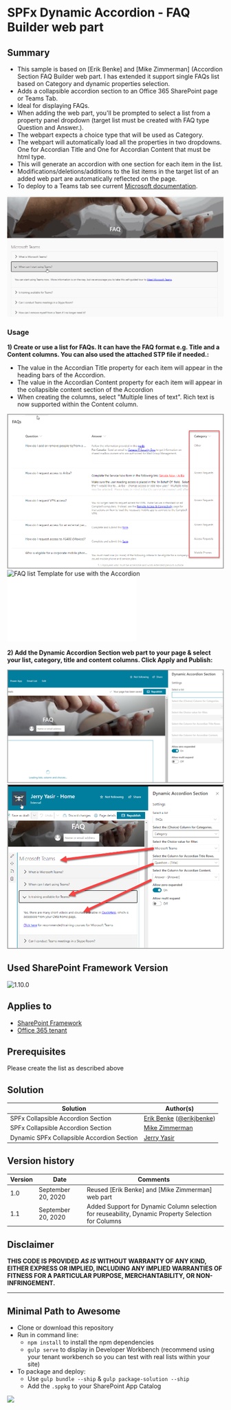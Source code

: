 # SPFx Dynamic Accordion - FAQ Builder web part

## Summary

- This sample is based on [Erik Benke] and [Mike Zimmerman] (Accordion Section FAQ Builder web part. I has extended it support single FAQs list based on Category and dynamic properties selection.
- Adds a collapsible accordion section to an Office 365 SharePoint page or Teams Tab.
- Ideal for displaying FAQs.
- When adding the web part, you'll be prompted to select a list from a property panel dropdown (target list must be created with FAQ type Question and Answer.).
- The webpart expects a choice type that will be used as Category.
- The webpart will automatically load all the properties in two dropdowns. One for Accordian Title and One for Accordian Content that must be html type.
- This will generate an accordion with one section for each item in the list.
- Modifications/deletions/additions to the list items in the target list of an added web part are automatically reflected on the page.
- To deploy to a Teams tab see current [Microsoft documentation](https://docs.microsoft.com/en-us/sharepoint/dev/spfx/web-parts/get-started/using-web-part-as-ms-teams-tab).

![Web Part in Action](./assets/react-accordion-section.gif)

### Usage

**1) Create or use a list for FAQs.  It can have the FAQ format e.g. Title and a Content columns. You can also used the attached STP file if needed.:**

- The value in the Accordian Title property for each item will appear in the heading bars of the Accordion.
- The value in the Accordian Content property for each item will appear in the collapsible content section of the Accordion
- When creating the columns, select "Multiple lines of text". Rich text is now supported within the Content column.

![Create list for use with the Accordion](./assets/FAQsList.png)
![FAQ list Template for use with the Accordion](./assets/FAQsList.stp)
![FAQ Site Script  use with the Accordion](./assets/FAQsList.json)

**2) Add the Dynamic Accordion Section web part to your page & select your list, category, title and content columns. Click Apply and Publish:**

![Select list and other properties from property panel for use with the Accordion](./assets/AccordionSettings1.png)
![Completed properties.](./assets/AccordionSettings2.png)

## Used SharePoint Framework Version

![1.10.0](https://img.shields.io/badge/version-1.10.0-green.svg)

## Applies to

- [SharePoint Framework](https://docs.microsoft.com/sharepoint/dev/spfx/sharepoint-framework-overview)
- [Office 365 tenant](https://docs.microsoft.com/sharepoint/dev/spfx/set-up-your-development-environment)

## Prerequisites

Please create the list as described above

## Solution

| Solution                                   | Author(s)                                                                                |
| ------------------------------------------ | ---------------------------------------------------------------------------------------- |
| SPFx Collapsible Accordion Section         | [Erik Benke](https://github.com/ejbenke) ([@erikjbenke](https://twitter.com/erikjbenke)) |
| SPFx Collapsible Accordion Section         | [Mike Zimmerman](https://github.com/mikezimm)                                            |
| Dynamic SPFx Collapsible Accordion Section | [Jerry Yasir](https://github.com/jyasir)                                                 |

## Version history

| Version | Date               | Comments                                                                                            |
| ------- | ------------------ | --------------------------------------------------------------------------------------------------- |
| 1.0     | September 20, 2020 | Reused [Erik Benke] and [Mike Zimmerman] web part                                               |
| 1.1     | September 20, 2020 | Added Support for Dynamic Column selection for reuseability, Dynamic Property Selection for Columns |

## Disclaimer

**THIS CODE IS PROVIDED _AS IS_ WITHOUT WARRANTY OF ANY KIND, EITHER EXPRESS OR IMPLIED, INCLUDING ANY IMPLIED WARRANTIES OF FITNESS FOR A PARTICULAR PURPOSE, MERCHANTABILITY, OR NON-INFRINGEMENT.**

---

## Minimal Path to Awesome

- Clone or download this repository
- Run in command line:
  - `npm install` to install the npm dependencies
  - `gulp serve` to display in Developer Workbench (recommend using your tenant workbench so you can test with real lists within your site)
- To package and deploy:
  - Use `gulp bundle --ship` & `gulp package-solution --ship`
  - Add the `.sppkg` to your SharePoint App Catalog

<img src="https://telemetry.sharepointpnp.com/sp-dev-fx-webparts/samples/react-accordion-dynamic-section" />
